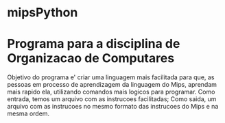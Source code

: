 # mipsPython

<h1>Programa para a disciplina de Organizacao de Computares</h1>

<p>
   
Objetivo do programa e' criar uma linguagem mais facilitada para que, as pessoas em processo de aprendizagem da linguagem do Mips, aprendam mais rapido ela, utilizando comandos mais logicos para programar.
	Como entrada, temos um arquivo com as instrucoes facilitadas;
	Como saida, um arquivo com as instrucoes no mesmo formato das instrucoes do Mips e na mesma ordem.

</p>